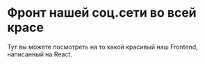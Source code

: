 # Фронт нашей соц.сети во всей красе
Тут вы можете посмотреть на то какой красивый наш Frontend, написанный на React.

